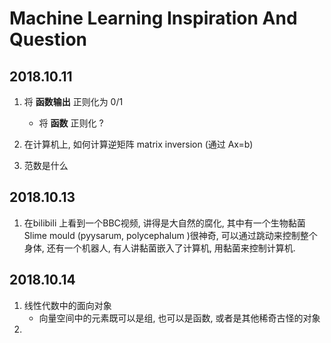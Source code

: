 # Machine Learning Inspiration And Question

## 2018.10.11

1. 将 **函数输出** 正则化为 0/1
   - 将 **函数** 正则化 ?

2. 在计算机上, 如何计算逆矩阵 matrix inversion (通过 Ax=b) 
3. 范数是什么

## 2018.10.13

1. 在bilibili 上看到一个BBC视频, 讲得是大自然的腐化, 其中有一个生物黏菌 Slime mould (pyysarum, polycephalum )很神奇, 可以通过跳动来控制整个身体, 还有一个机器人, 有人讲黏菌嵌入了计算机, 用黏菌来控制计算机.

## 2018.10.14

1. 线性代数中的面向对象  
   - 向量空间中的元素既可以是组,  也可以是函数, 或者是其他稀奇古怪的对象
2.  




